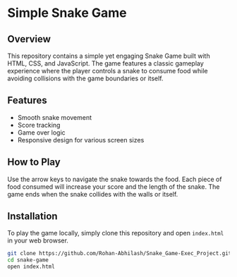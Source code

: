 # Simple Snake Game

## Overview
This repository contains a simple yet engaging Snake Game built with HTML, CSS, and JavaScript. The game features a classic gameplay experience where the player controls a snake to consume food while avoiding collisions with the game boundaries or itself.

## Features
- Smooth snake movement
- Score tracking
- Game over logic
- Responsive design for various screen sizes

## How to Play
Use the arrow keys to navigate the snake towards the food. Each piece of food consumed will increase your score and the length of the snake. The game ends when the snake collides with the walls or itself.

## Installation
To play the game locally, simply clone this repository and open `index.html` in your web browser.

```bash
git clone https://github.com/Rohan-Abhilash/Snake_Game-Exec_Project.git
cd snake-game
open index.html
